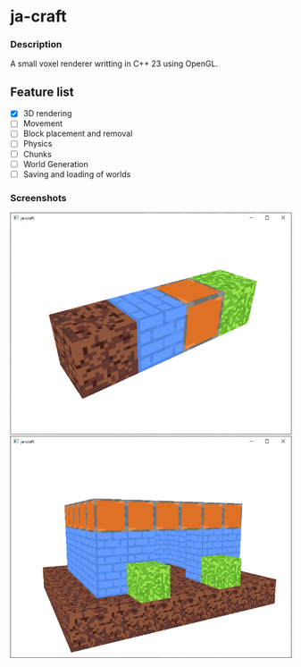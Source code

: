# ja-craft
### Description
A small voxel renderer writting in C++ 23 using OpenGL.

## Feature list
- [x] 3D rendering
- [ ] Movement
- [ ] Block placement and removal
- [ ] Physics
- [ ] Chunks
- [ ] World Generation
- [ ] Saving and loading of worlds

### Screenshots
![img0](images/image0.png)
![img1](images/image1.png)
